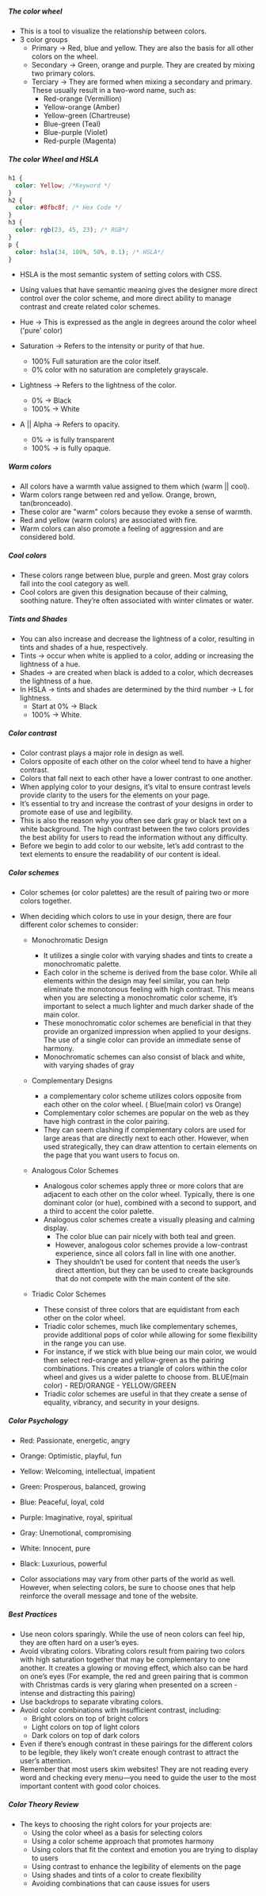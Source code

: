 ##### The color wheel

- This is a tool to visualize the relationship between colors.
- 3 color groups
  - Primary -> Red, blue and yellow. They are also the basis for all other colors on the wheel.
  - Secondary -> Green, orange and purple. They are created by mixing two primary colors.
  - Terciary -> They are formed when mixing a secondary and primary. These usually result in a two-word name, such as:
    - Red-orange (Vermillion)
    - Yellow-orange (Amber)
    - Yellow-green (Chartreuse)
    - Blue-green (Teal)
    - Blue-purple (Violet)
    - Red-purple (Magenta)

##### The color Wheel and HSLA

```css
h1 {
  color: Yellow; /*Keyword */
}
h2 {
  color: #8fbc8f; /* Hex Code */
}
h3 {
  color: rgb(23, 45, 23); /* RGB*/
}
p {
  color: hsla(34, 100%, 50%, 0.1); /* HSLA*/
}
```

- HSLA is the most semantic system of setting colors with CSS.
- Using values that have semantic meaning gives the designer more direct control over the color scheme, and more direct ability to manage contrast and create related color schemes.

- Hue -> This is expressed as the angle in degrees around the color wheel ('pure' color)
- Saturation -> Refers to the intensity or purity of that hue.
  - 100% Full saturation are the color itself.
  - 0% color with no saturation are completely grayscale.
- Lightness -> Refers to the lightness of the color.
  - 0% -> Black
  - 100% -> White
- A || Alpha -> Refers to opacity.
  - 0% -> is fully transparent
  - 100% -> is fully opaque.

##### Warm colors

- All colors have a warmth value assigned to them which (warm || cool).
- Warm colors range between red and yellow. Orange, brown, tan(bronceado).
- These color are "warm" colors because they evoke a sense of warmth.
- Red and yellow (warm colors) are associated with fire.
- Warm colors can also promote a feeling of aggression and are considered bold.

##### Cool colors

- These colors range between blue, purple and green. Most gray colors fall into the cool category as well.
- Cool colors are given this designation because of their calming, soothing nature. They’re often associated with winter climates or water.

##### Tints and Shades

- You can also increase and decrease the lightness of a color, resulting in tints and shades of a hue, respectively.
- Tints -> occur when white is applied to a color, adding or increasing the lightness of a hue.
- Shades -> are created when black is added to a color, which decreases the lightness of a hue.
- In HSLA -> tints and shades are determined by the third number -> L for lightness.
  - Start at 0% -> Black
  - 100% -> White.

##### Color contrast

- Color contrast plays a major role in design as well.
- Colors opposite of each other on the color wheel tend to have a higher contrast.
- Colors that fall next to each other have a lower contrast to one another.
- When applying color to your designs, it’s vital to ensure contrast levels provide clarity to the users for the elements on your page.
- It’s essential to try and increase the contrast of your designs in order to promote ease of use and legibility.
- This is also the reason why you often see dark gray or black text on a white background. The high contrast between the two colors provides the best ability for users to read the information without any difficulty.
- Before we begin to add color to our website, let’s add contrast to the text elements to ensure the readability of our content is ideal.

##### Color schemes

- Color schemes (or color palettes) are the result of pairing two or more colors together.
- When deciding which colors to use in your design, there are four different color schemes to consider:

  - Monochromatic Design

    - It utilizes a single color with varying shades and tints to create a monochromatic palette.
    - Each color in the scheme is derived from the base color. While all elements within the design may feel similar, you can help eliminate the monotonous feeling with high contrast. This means when you are selecting a monochromatic color scheme, it’s important to select a much lighter and much darker shade of the main color.
    - These monochromatic color schemes are beneficial in that they provide an organized impression when applied to your designs. The use of a single color can provide an immediate sense of harmony.
    - Monochromatic schemes can also consist of black and white, with varying shades of gray

  - Complementary Designs

    - a complementary color scheme utilizes colors opposite from each other on the color wheel. ( Blue(main color) vs Orange)
    - Complementary color schemes are popular on the web as they have high contrast in the color pairing.
    - They can seem clashing if complementary colors are used for large areas that are directly next to each other. However, when used strategically, they can draw attention to certain elements on the page that you want users to focus on.

  - Analogous Color Schemes

    - Analogous color schemes apply three or more colors that are adjacent to each other on the color wheel. Typically, there is one dominant color (or hue), combined with a second to support, and a third to accent the color palette.
    - Analogous color schemes create a visually pleasing and calming display.
      - The color blue can pair nicely with both teal and green.
      - However, analogous color schemes provide a low-contrast experience, since all colors fall in line with one another.
      - They shouldn’t be used for content that needs the user’s direct attention, but they can be used to create backgrounds that do not compete with the main content of the site.

  - Triadic Color Schemes

    - These consist of three colors that are equidistant from each other on the color wheel.
    - Triadic color schemes, much like complementary schemes, provide additional pops of color while allowing for some flexibility in the range you can use.
    - For instance, if we stick with blue being our main color, we would then select red-orange and yellow-green as the pairing combinations. This creates a triangle of colors within the color wheel and gives us a wider palette to choose from. BLUE(main color) - RED/ORANGE - YELLOW/GREEN
    - Triadic color schemes are useful in that they create a sense of equality, vibrancy, and security in your designs.

##### Color Psychology

- Red: Passionate, energetic, angry
- Orange: Optimistic, playful, fun
- Yellow: Welcoming, intellectual, impatient
- Green: Prosperous, balanced, growing
- Blue: Peaceful, loyal, cold
- Purple: Imaginative, royal, spiritual
- Gray: Unemotional, compromising
- White: Innocent, pure
- Black: Luxurious, powerful

- Color associations may vary from other parts of the world as well. However, when selecting colors, be sure to choose ones that help reinforce the overall message and tone of the website.

##### Best Practices

- Use neon colors sparingly. While the use of neon colors can feel hip, they are often hard on a user’s eyes.
- Avoid vibrating colors. Vibrating colors result from pairing two colors with high saturation together that may be complementary to one another. It creates a glowing or moving effect, which also can be hard on one’s eyes (For example, the red and green pairing that is common with Christmas cards is very glaring when presented on a screen - intense and distracting this pairing)
- Use backdrops to separate vibrating colors.
- Avoid color combinations with insufficient contrast, including:
  - Bright colors on top of bright colors
  - Light colors on top of light colors
  - Dark colors on top of dark colors
- Even if there’s enough contrast in these pairings for the different colors to be legible, they likely won’t create enough contrast to attract the user’s attention.
- Remember that most users skim websites! They are not reading every word and checking every menu—you need to guide the user to the most important content with good color choices.

##### Color Theory Review

- The keys to choosing the right colors for your projects are:
  - Using the color wheel as a basis for selecting colors
  - Using a color scheme approach that promotes harmony
  - Using colors that fit the context and emotion you are trying to display to users
  - Using contrast to enhance the legibility of elements on the page
  - Using shades and tints of a color to create flexibility
  - Avoiding combinations that can cause issues for users
